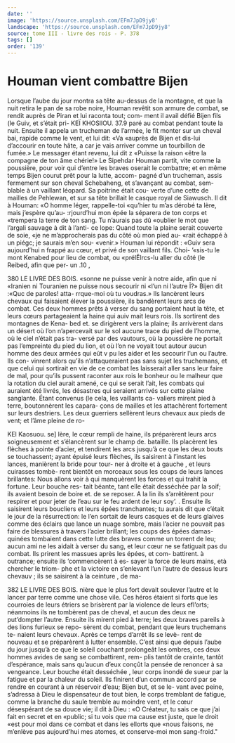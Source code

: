 ```yaml
---
date: ''
image: 'https://source.unsplash.com/EFm7JpD9jy8'
landscape: 'https://source.unsplash.com/EFm7JpD9jy8'
source: tome III - livre des rois - P. 378
tags: []
order: '139'
---
```


# Houman vient combattre Bijen

Lorsque l’aube du jour montra sa tête au-dessus
de la montagne, et que la nuit retira le pan de sa robe noire, Houman revêtit son armure de combat, se rendit auprès de Piran et lui raconta tout; com- ment il avail défié Bijen fils (le Guiv, et s’était pri-
KEÏ KHOSllOU. 37.9 paré au combat pendant toute la nuit. Ensuite il
appela un trucheman de l’armée, le fit monter sur
un cheval bai, rapide comme le vent, et lui dit: «Va «auprès de Bijen et dis-lui d’accourir en toute hâte,
a car je vais arriver comme un tourbillon de fumée.» Le messager étant revenu, lui dit z «Puisse la raison «être la compagne de ton âme chérie!» Le Sipehdar
Houman partit, vite comme la poussière, pour voir qui d’entre les braves oserait le combattre; et en même temps Bijen courut prêt pour la lutte, accom- pagné d’un trucheman, assis fermement sur son cheval Schebaheng, et s’avançant au combat, sem- blable à un vaillant léopard. Sa poitrine était cou- verte d’une cette de mailles de Pehlewan, et sur sa tête brillait le casque royal de Siawusch.
Il dit à Houman: «O homme léger, rappelle-toi «qu’hier tu m’as dérobé ta lère, mais j’espère qu’au-
:rjourd’hui mon épée la séparera de ton corps et «trempera la terre de ton sang. Tu n’aurais pas dû «oublier le mot que l’argali sauvage à dit à l’anti-
ce lope: Quand toute la plaine serait couverte de soie,
«je ne m’approcherais pas du côté où mon pied au-
«rait échappé à un piégc; je saurais m’en sou- «venir.»
Houman lui répondit : «Guiv sera aujourd’hui
n frappé au cœur, et privé de son vaillant fils. Choi- ’«sis-tu le mont Kenabed pour lieu de combat, ou
«prélÊlrcs-lu aller du côté (le Reibed, afin que per-
un .10 ,

380 LE LIVRE DES BOIS.
«sonne ne puisse venir à notre aide, afin que ni
«Iranien ni Touranien ne puisse nous secourir ni «l’un ni l’autre Î?» Bijen dit :«Quc de paroles! atta-
rrque-moi où tu voudras.»
Ils lancèrent leurs chevaux qui faisaient élever la
poussière, ils bandèrent leurs arcs de combat. Ces deux hommes prêts à verser du sang portaient haut
la tête, et leurs cœurs partageaient la haine qui auiv mait leurs rois. Ils sortirent des montagnes de Kena- bed et. se dirigèrent vers la plaine; ils arrivèrent dans un désert où l’on n’apercevait sur le sol aucune
trace du pied de l’homme, où le ciel n’était pas tra-
versé par des vautours, où la poussière ne portait pas l’empreinte du pied du lion, et où l’on ne voyait
tout autour aucun homme des deux armées qui eût v
pu les aider et les secourir l’un ou l’autre. Ils con-
vinrent alors qu’ils n’attaqueraient pas sans sujet les
truchemans, et que celui qui sortirait en vie de ce
combat les laisserait aller sans leur faire de mal,
pour qu’ils pussent raconter aux rois le bonheur ou
le malheur que la rotation du ciel aurait amené, ce qui se serait l’ait, les combats qui auraient été livrés,
les désastres qui seraient arrivés sur cette plaine sanglante. Étant convenus (le cela, les vaillants ca- valiers mirent pied à terre, boutonnèrent les capara- çons de mailles et les attachèrent fortement sur leurs destriers. Les deux guerriers sellèrent leurs chevaux aux pieds de vent; et l’âme pleine de ro-

KEl Kaosuou. se] lère, le cœur rempli de haine, ils préparèrent leurs
arcs soigneusement et s’élancèrent sur le champ de. bataille. Ils placèrent les flèches à pointe d’acier, et tendirent les arcs jusqu’à ce que les deux bouts se touchassent; ayant épuisé leurs flèches, ils saisirent
à l’instant les lances, manièrent la bride pour tour-
ner à droite et à gauche , et leurs cuirasses tombè- rent bientôt en morceaux sous les coups de leurs lances brillantes: Nous allons voir à qui manquèrent les forces et qui trahit la fortune. Leur bouche res- tait béante, tant elle était desséchée par la soif; ils
avaient besoin de boire et. de se reposer. A la lin ils s’arrêtèrent pour respirer et pour jeter de l’eau sur
le feu ardent de leur soy’. .
Ensuite ils saisirent leurs boucliers et leurs épées
tranchantes; tu aurais dit que c’était le jour de la résurrection: le l’en sortait de leurs casques et de leurs glaives comme des éclairs que lance un nuage sombre, mais l’acier ne pouvait pas faire de blessures
à travers l’acier brillant; les coups des épées damas-
quinées tombaient dans cette lutte des braves comme un torrent de leu; aucun ami ne les aidait à verser du sang, et leur cœur ne se fatiguait pas du combat.
Ils prirent les massues après les épées, et com-
battirent. à outrance; ensuite ils ’commencèrent à es-
sayer la force de leurs mains, età chercher le triom- phe et la victoire en s’enlevant l’un l’autre de dessus
leurs chevauv ; ils se saisirent à la ceinture , de ma-

382 LE LIVRE DES BOIS.
nière que le plus fort devait soulever l’autre et le
lancer par terre comme une chose vile. Ces héros étaient si forts que les courroies de leurs étriers se brisèrent par la violence de leurs efl’orts; néanmoins
ils ne tombèrent pas de cheval, et aucun des deux ne put’dompter l’autre. Ensuite ils mirent pied à terre;
les deux braves pareils à des lions furieux se repo- sèrent du combat, pendant que leurs truchemans te- naient leurs chevaux. Après ce temps d’arrêt ils se levè-
rent de nouveau et se préparèrent à lutter ensemble. C’est ainsi que depuis l’aube du jour jusqu’à ce
que le soleil couchant prolongeât les ombres, ces deux hommes avides de sang se combattirent, rem- plis tantôt de crainte, tantôt d’espérance, mais sans
qu’aucun d’eux conçût la pensée de renoncer à sa
vengeance. Leur bouche était desséchée , leur corps inondé de sueur par la fatigue et par la chaleur du soleil. Ils finirent d’un commun accord par se rendre
en courant à un réservoir d’eau; Bijen but, et se le-
vant avec peine, s’adressa à Dieu le dispensateur de
tout bien, le corps tremblant de fatigue, comme la branche du saule tremble au moindre vent, et le cœur désespérant de sa douce vie; il dit à Dieu :
«O Créateur, tu sais ce que j’ai fait en secret et en «public; si tu vois que ma cause est juste, que le droit «est pour moi dans ce combat et dans les ellorts que «nous faisons, ne m’enlève pas aujourd’hui mes
atomes, et conserve-moi mon sang-froid."

